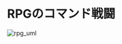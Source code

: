 # RPGのコマンド戦闘

![rpg_uml](https://github.com/yuuka83/RPGCommandBattle/assets/66520685/5be4e84f-ca0b-4180-8142-0e91dd635f8f)

